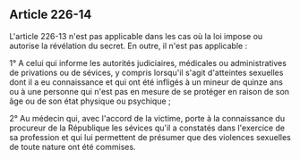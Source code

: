 Article 226-14
----
L'article 226-13 n'est pas applicable dans les cas où la loi impose ou autorise
la révélation du secret. En outre, il n'est pas applicable :

1° A celui qui informe les autorités judiciaires, médicales ou administratives
de privations ou de sévices, y compris lorsqu'il s'agit d'atteintes sexuelles
dont il a eu connaissance et qui ont été infligés à un mineur de quinze ans ou à
une personne qui n'est pas en mesure de se protéger en raison de son âge ou de
son état physique ou psychique ;

2° Au médecin qui, avec l'accord de la victime, porte à la connaissance du
procureur de la République les sévices qu'il a constatés dans l'exercice de sa
profession et qui lui permettent de présumer que des violences sexuelles de
toute nature ont été commises.
